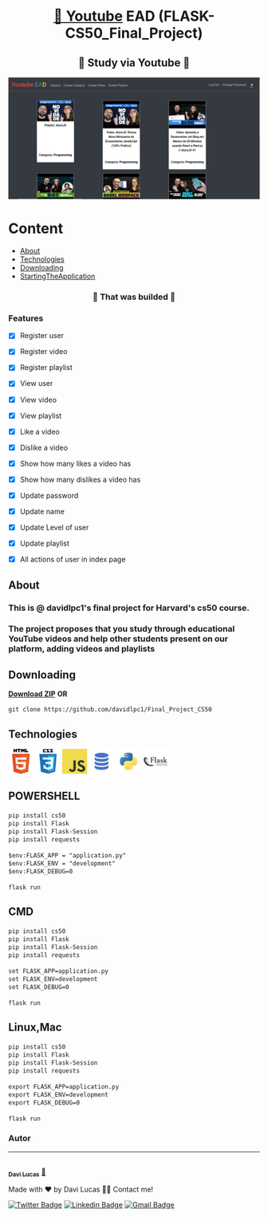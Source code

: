 <h1 align="center">
    <a href="https://www.youtube.com/">🔗 Youtube</a> EAD (FLASK-CS50_Final_Project)</a>
</h1>
<h2 align="center">🚀 Study via Youtube 🚀</h2>

<img src="static/home.PNG" alt="Home">

Content
=================
   * [About](#About)
   * [Technologies](#Technologies)
   * [Downloading](#Downloading)
   * [StartingTheApplication](#Starting)
  
<h3 align="center"> 
	🚧 That was builded 🚧
</h3>

### Features

- [x] Register user
- [x] Register video
- [x] Register playlist
- [x] View user
- [x] View video
- [x] View playlist
- [x] Like a video
- [x] Dislike a video
- [x] Show how many likes a video has
- [x] Show how many dislikes a video has
- [x] Update password
- [x] Update name
- [x] Update Level of user
- [x] Update playlist
- [x] All actions of user in index page
 

<div id="About">    

## About
### This is @ davidlpc1's final project for Harvard's cs50 course.
### The project proposes that you study through educational YouTube videos and help other students present on our platform, adding videos and playlists

</div>

<div id="Downloading">

## Downloading

<strong><a href="https://github.com/davidlpc1/Final_Project_CS50/archive/main.zip">Download ZIP</a></strong>
<strong>OR</strong>

```
git clone https://github.com/davidlpc1/Final_Project_CS50
```

</div>

<div id="Technologies">

## Technologies

<code><img  height="50" src="https://raw.githubusercontent.com/github/explore/80688e429a7d4ef2fca1e82350fe8e3517d3494d/topics/html/html.png" alt="HTML"></code>
<code><img  height="50" src="https://raw.githubusercontent.com/github/explore/80688e429a7d4ef2fca1e82350fe8e3517d3494d/topics/css/css.png" alt="CSS"></code>
<code><img height="50" src="https://raw.githubusercontent.com/github/explore/80688e429a7d4ef2fca1e82350fe8e3517d3494d/topics/javascript/javascript.png" alt="JavaScript"></code>
<code><img height="50" src="https://raw.githubusercontent.com/github/explore/80688e429a7d4ef2fca1e82350fe8e3517d3494d/topics/sql/sql.png" alt="SQLite"></code>
<code><img height="50" src="https://raw.githubusercontent.com/github/explore/80688e429a7d4ef2fca1e82350fe8e3517d3494d/topics/python/python.png" alt="Python"></code>
<code><img height="50" src="https://raw.githubusercontent.com/github/explore/80688e429a7d4ef2fca1e82350fe8e3517d3494d/topics/flask/flask.png" alt="Python"></code>
</div>

<div id="Starting">

## POWERSHELL 
```
pip install cs50
pip install Flask
pip install Flask-Session
pip install requests

$env:FLASK_APP = "application.py"  
$env:FLASK_ENV = "development" 
$env:FLASK_DEBUG=0

flask run
```
## CMD 
```
pip install cs50
pip install Flask
pip install Flask-Session
pip install requests

set FLASK_APP=application.py 
set FLASK_ENV=development 
set FLASK_DEBUG=0

flask run
```
## Linux,Mac
``` 
pip install cs50
pip install Flask
pip install Flask-Session
pip install requests

export FLASK_APP=application.py 
export FLASK_ENV=development 
export FLASK_DEBUG=0

flask run
```
</div>

### Autor
---

<a href="https://github.com/davidlpc1">
 <img style="border-radius: 50%;" src="https://avatars2.githubusercontent.com/u/66884233?v=4" width="100px;" alt="">
 <br />
 <sub><b>Davi Lucas</b></sub></a> <a href="https://app.rocketseat.com.br/me/davi-lucas-marques-de-freitas-04149">🚀</a>


Made with ❤️ by Davi Lucas 👋🏽 Contact me!

[![Twitter Badge](https://img.shields.io/badge/-@ProgramadorDavi-1ca0f1?style=flat-square&labelColor=1ca0f1&logo=twitter&logoColor=white&link=https://twitter.com/ProgramadorDavi)](https://twitter.com/ProgramadorDavi) [![Linkedin Badge](https://img.shields.io/badge/-Davi-Lucas?style=flat-square&logo=Linkedin&logoColor=white&link=https://www.linkedin.com/in/davi-lucas-93abb71b3/)](https://www.linkedin.com/in/davi-lucas-93abb71b3/) 
[![Gmail Badge](https://img.shields.io/badge/-davilucasdlcreator@gmail.com-c14438?style=flat-square&logo=Gmail&logoColor=white&link=mailto:davilucasdlcreator@gmail.com)](mailto:davilucasdlcreator@gmail.com)